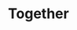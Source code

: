 ---
pid: LLG142
title: Together
location_transcription: Center of City Hall
zipcode: '19046'
outside_phl: 'Jenkintown PA '
neighborhood: 
age: '16'
age_range: 13-19
instagram: 
image_file_name: LLG_142.jpg
proposal_transcription: Five or so people, all of different genders and races, including
  white, putting their hands together as if to say //1, 2, 3, TEAM// to show how we
  are all together as a team
topic: Inclusivity,Social Justice,Uplifting,Women,Race Ethnicity
topic_summary: 0, 0, 0, 0, 0
type: Sculpture Statue
keywords_other: hands, holding hands, team, together
credit: Marlie Golden
image_labels: 
twitter: 
facebook: 
permalink: "/monuments/llg142/"
layout: item-page
---